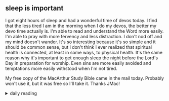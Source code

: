 ## sleep is important

I got eight hours of sleep and had a wonderful time of devos today. I find that the less tired I am in the morning when I do my devos, the better my devo time actually is. I'm able to read and understand the Word more easily. I'm able to pray with more fervency and less distraction. I don't nod off and my mind doesn't wander. It's so interesting because it's so simple and it should be common sense, but I don't think I ever realized that spiritual health is connected, at least in some ways, to physical health. It's the same reason why it's important to get enough sleep the night before the Lord's Day in preparation for worship. Even sins are more easily avoided and temptations more easily withstood when I'm not tired.

My free copy of the MacArthur Study Bible came in the mail today. Probably won't use it, but it was free so I'll take it. Thanks JMac!

<details markdown="1">
<summary>daily reading</summary>

| Dec. 7, 2024 |
| :-------------: |
| [Deut. 11; Ps. 95-96; Isa. 39; Rev. 9](https://blog.swang.cloud/2024/12/03/Bible-year-1.html) |
| [WCF 11; WLC 70-78; WSC 39-42](https://blog.swang.cloud/2024/11/27/westminster-month-1.html) |
| [The Nicene Creed](https://threeforms.org/the-nicene-creed/) |

</details>
